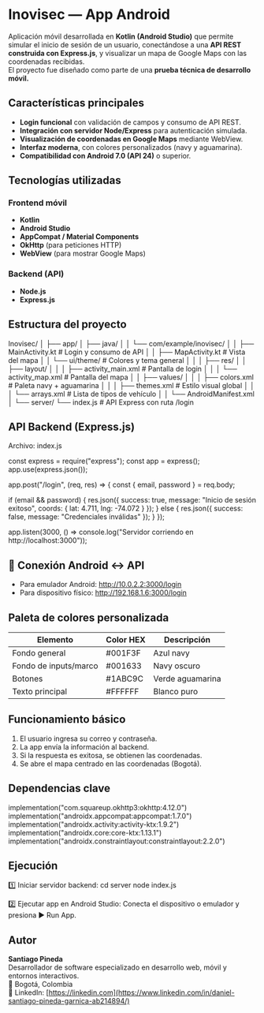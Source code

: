 #  Inovisec — App Android

Aplicación móvil desarrollada en **Kotlin (Android Studio)** que permite simular el inicio de sesión de un usuario, conectándose a una **API REST construida con Express.js**, y visualizar un mapa de Google Maps con las coordenadas recibidas.  
El proyecto fue diseñado como parte de una **prueba técnica de desarrollo móvil.**

##  Características principales

- **Login funcional** con validación de campos y consumo de API REST.  
- **Integración con servidor Node/Express** para autenticación simulada.  
- **Visualización de coordenadas en Google Maps** mediante WebView.  
- **Interfaz moderna**, con colores personalizados (navy y aguamarina).  
- **Compatibilidad con Android 7.0 (API 24)** o superior.  

##  Tecnologías utilizadas

###  Frontend móvil
- **Kotlin**
- **Android Studio**
- **AppCompat / Material Components**
- **OkHttp** (para peticiones HTTP)
- **WebView** (para mostrar Google Maps)

###  Backend (API)
- **Node.js**
- **Express.js**

##  Estructura del proyecto

Inovisec/
│
├── app/
│   ├── java/
│   │   └── com/example/inovisec/
│   │       ├── MainActivity.kt          # Login y consumo de API
│   │       ├── MapActivity.kt           # Vista del mapa
│   │       └── ui/theme/                # Colores y tema general
│   │
│   ├── res/
│   │   ├── layout/
│   │   │   ├── activity_main.xml        # Pantalla de login
│   │   │   └── activity_map.xml         # Pantalla del mapa
│   │   ├── values/
│   │   │   ├── colors.xml               # Paleta navy + aguamarina
│   │   │   ├── themes.xml               # Estilo visual global
│   │   │   └── arrays.xml               # Lista de tipos de vehículo
│   │   └── AndroidManifest.xml
│
└── server/
    └── index.js                         # API Express con ruta /login

##  API Backend (Express.js)

Archivo: index.js

const express = require("express");
const app = express();
app.use(express.json());

app.post("/login", (req, res) => {
  const { email, password } = req.body;

  if (email && password) {
    res.json({
      success: true,
      message: "Inicio de sesión exitoso",
      coords: { lat: 4.711, lng: -74.072 }
    });
  } else {
    res.json({
      success: false,
      message: "Credenciales inválidas"
    });
  }
});

app.listen(3000, () => console.log("Servidor corriendo en http://localhost:3000"));

## 📱 Conexión Android ↔ API

- Para emulador Android: http://10.0.2.2:3000/login
- Para dispositivo físico: http://192.168.1.6:3000/login

##  Paleta de colores personalizada

| Elemento              | Color HEX | Descripción              |
|------------------------|-----------|--------------------------|
| Fondo general          | #001F3F | Azul navy                |
| Fondo de inputs/marco  | #001633 | Navy oscuro              |
| Botones                | #1ABC9C | Verde aguamarina         |
| Texto principal        | #FFFFFF | Blanco puro              |

##  Funcionamiento básico

1. El usuario ingresa su correo y contraseña.
2. La app envía la información al backend.
3. Si la respuesta es exitosa, se obtienen las coordenadas.
4. Se abre el mapa centrado en las coordenadas (Bogotá).

##  Dependencias clave

implementation("com.squareup.okhttp3:okhttp:4.12.0")
implementation("androidx.appcompat:appcompat:1.7.0")
implementation("androidx.activity:activity-ktx:1.9.2")
implementation("androidx.core:core-ktx:1.13.1")
implementation("androidx.constraintlayout:constraintlayout:2.2.0")

##  Ejecución

1️⃣ Iniciar servidor backend:
cd server
node index.js

2️⃣ Ejecutar app en Android Studio:
Conecta el dispositivo o emulador y presiona ▶️ Run App.

##  Autor

**Santiago Pineda**  
Desarrollador de software especializado en desarrollo web, móvil y entornos interactivos.  
📍 Bogotá, Colombia  
💼 LinkedIn: [https://linkedin.com](https://www.linkedin.com/in/daniel-santiago-pineda-garnica-ab214894/)
